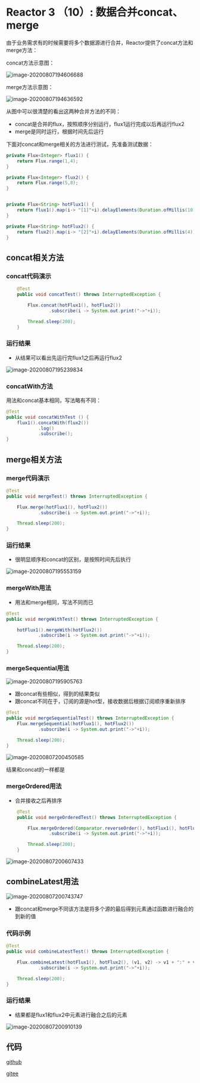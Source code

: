 # Reactor 3 （10）: 数据合并concat、merge



由于业务需求有的时候需要将多个数据源进行合并，Reactor提供了concat方法和merge方法：

concat方法示意图：

![image-20200807194606688](README.assets/image-20200807194606688.png)

merge方法示意图：

![image-20200807194636592](README.assets/image-20200807194636592.png)

从图中可以很清楚的看出这两种合并方法的不同：

+ concat是合并的flux，按照顺序分别运行，flux1运行完成以后再运行flux2
+ merge是同时运行，根据时间先后运行

下面对concat和merge相关的方法进行测试，先准备测试数据：

```java
private Flux<Integer> flux1() {
    return Flux.range(1,4);
}

private Flux<Integer> flux2() {
    return Flux.range(5,8);
}


private Flux<String> hotFlux1() {
    return flux1().map(i-> "[1]"+i).delayElements(Duration.ofMillis(10));
}

private Flux<String> hotFlux2() {
    return flux2().map(i-> "[2]"+i).delayElements(Duration.ofMillis(4));
}
```

## concat相关方法

### concat代码演示

```java
    @Test
    public void concatTest() throws InterruptedException {

        Flux.concat(hotFlux1(), hotFlux2())
                .subscribe(i -> System.out.print("->"+i));

        Thread.sleep(200);
    }
```

### 运行结果

+ 从结果可以看出先运行完flux1之后再运行flux2

![image-20200807195239834](README.assets/image-20200807195239834.png)

### concatWith方法

用法和concat基本相同，写法略有不同：

```java
@Test
public void concatWithTest () {
    flux1().concatWith(flux2())
            .log()
            .subscribe();
}
```

## merge相关方法

### merge代码演示

```java
@Test
public void mergeTest() throws InterruptedException {

    Flux.merge(hotFlux1(), hotFlux2())
            .subscribe(i -> System.out.print("->"+i));

    Thread.sleep(200);
}
```

### 运行结果

+ 很明显顺序和concat的区别，是按照时间先后执行

![image-20200807195553159](README.assets/image-20200807195553159.png)

### mergeWith用法

+ 用法和merge相同，写法不同而已

```java
@Test
public void mergeWithTest() throws InterruptedException {

    hotFlux1().mergeWith(hotFlux2())
            .subscribe(i -> System.out.print("->"+i));

    Thread.sleep(200);
}
```

### mergeSequential用法

![image-20200807195905763](README.assets/image-20200807195905763.png)

+ 跟concat有些相似，得到的结果类似
+ 跟concat不同在于，订阅的源是hot型，接收数据后根据订阅顺序重新排序

```java
@Test
public void mergeSequentialTest() throws InterruptedException {
    Flux.mergeSequential(hotFlux1(), hotFlux2())
            .subscribe(i -> System.out.print("->"+i));

    Thread.sleep(200);
}
```

![image-20200807200450585](README.assets/image-20200807200450585.png)

结果和concat的一样都是

### mergeOrdered用法

+ 合并接收之后再排序

```java
    @Test
    public void mergeOrderedTest() throws InterruptedException {

        Flux.mergeOrdered(Comparator.reverseOrder(), hotFlux1(), hotFlux2())
                .subscribe(i -> System.out.print("->"+i));

        Thread.sleep(200);
    }
```

![image-20200807200607433](README.assets/image-20200807200607433.png)

## combineLatest用法

![image-20200807200743747](README.assets/image-20200807200743747.png)

+ 跟concat和merge不同该方法是将多个源的最后得到元素通过函数进行融合的到新的值

### 代码示例

```java
@Test
public void combineLatestTest() throws InterruptedException {

    Flux.combineLatest(hotFlux1(), hotFlux2(), (v1, v2) -> v1 + ":" + v2)
            .subscribe(i -> System.out.print("->"+i));

    Thread.sleep(200);
}
```

### 运行结果

+ 结果都是flux1和flux2中元素进行融合之后的元素

![image-20200807200910139](README.assets/image-20200807200910139.png)



## 代码

[github](https://github.com/ffzs/learn_reactor/tree/master/src/main/java/ConcatMergeTest)

[gitee](https://gitee.com/ffzs/learn_reactor/tree/master/src/main/java/ConcatMergeTest)


